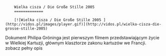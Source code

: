 
        Wielka cisza / Die Große Stille 2005 
        =============
        
        [![Wielka cisza / Die Große Stille 2005 ](http://vidos.pl/images/player.gif)](http://vidos.pl/wielka-cisza-die-grosse-stille-2005)
        
        
 Dokument Philipa Gröninga jest pierwszym filmem przedstawiającym życie w Wielkiej Kartuzji, głównym klasztorze zakonu kartuzów we Francji. zobacz pełny opis
    